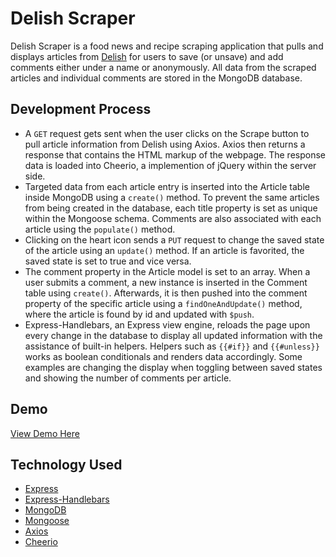 # Delish Scraper
Delish Scraper is a food news and recipe scraping application that pulls and displays articles from [Delish](https://www.delish.com/) for users to save (or unsave) and add comments either under a name or anonymously. All data from the scraped articles and individual comments are stored in the MongoDB database.

## Development Process
* A `GET` request gets sent when the user clicks on the Scrape button to pull article information from Delish using Axios. Axios then returns a response that contains the HTML markup of the webpage. The response data is loaded into Cheerio, a implemention of jQuery within the server side.
* Targeted data from each article entry is inserted into the Article table inside MongoDB using a `create()` method. To prevent the same articles from being created in the database, each title property is set as unique within the Mongoose schema. Comments are also associated with each article using the `populate()` method.
* Clicking on the heart icon sends a `PUT` request to change the saved state of the article using an `update()` method. If an article is favorited, the saved state is set to true and vice versa.
* The comment property in the Article model is set to an array. When a user submits a comment, a new instance is inserted in the Comment table using `create()`. Afterwards, it is then pushed into the comment property of the specific article using a `findOneAndUpdate()` method, where the article is found by id and updated with `$push`.
* Express-Handlebars, an Express view engine, reloads the page upon every change in the database to display all updated information with the assistance of built-in helpers. Helpers such as `{{#if}}` and `{{#unless}}` works as boolean conditionals and renders data accordingly. Some examples are changing the display when toggling between saved states and showing the number of comments per article.

## Demo
[View Demo Here](https://www.delishscraper-ett.herokuapp.com)

## Technology Used
* [Express](https://www.npmjs.com/package/express)
* [Express-Handlebars](https://www.npmjs.com/package/express-handlebars)
* [MongoDB](https://www.mongodb.com/)
* [Mongoose](https://www.npmjs.com/package/mongoose)
* [Axios](https://www.npmjs.com/package/axios)
* [Cheerio](https://www.npmjs.com/package/cheerio)
